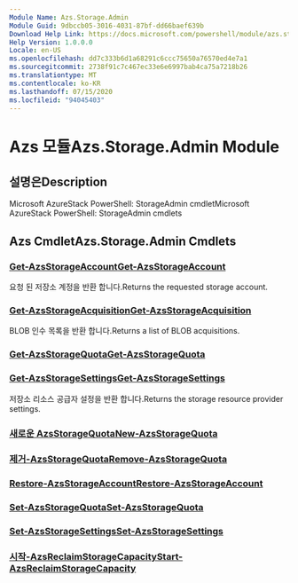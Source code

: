 ```yaml
---
Module Name: Azs.Storage.Admin
Module Guid: 9dbccb05-3016-4031-87bf-dd66baef639b
Download Help Link: https://docs.microsoft.com/powershell/module/azs.storage.admin
Help Version: 1.0.0.0
Locale: en-US
ms.openlocfilehash: dd7c333b6d1a68291c6ccc75650a76570ed4e7a1
ms.sourcegitcommit: 2738f91c7c467ec33e6e6997bab4ca75a7218b26
ms.translationtype: MT
ms.contentlocale: ko-KR
ms.lasthandoff: 07/15/2020
ms.locfileid: "94045403"
---
```

# <span data-ttu-id="b0a98-101">Azs 모듈</span><span class="sxs-lookup"><span data-stu-id="b0a98-101">Azs.Storage.Admin Module</span></span>
## <span data-ttu-id="b0a98-102">설명은</span><span class="sxs-lookup"><span data-stu-id="b0a98-102">Description</span></span>
<span data-ttu-id="b0a98-103">Microsoft AzureStack PowerShell: StorageAdmin cmdlet</span><span class="sxs-lookup"><span data-stu-id="b0a98-103">Microsoft AzureStack PowerShell: StorageAdmin cmdlets</span></span>

## <span data-ttu-id="b0a98-104">Azs Cmdlet</span><span class="sxs-lookup"><span data-stu-id="b0a98-104">Azs.Storage.Admin Cmdlets</span></span>
### [<span data-ttu-id="b0a98-105">Get-AzsStorageAccount</span><span class="sxs-lookup"><span data-stu-id="b0a98-105">Get-AzsStorageAccount</span></span>](Get-AzsStorageAccount.md)
<span data-ttu-id="b0a98-106">요청 된 저장소 계정을 반환 합니다.</span><span class="sxs-lookup"><span data-stu-id="b0a98-106">Returns the requested storage account.</span></span>

### [<span data-ttu-id="b0a98-107">Get-AzsStorageAcquisition</span><span class="sxs-lookup"><span data-stu-id="b0a98-107">Get-AzsStorageAcquisition</span></span>](Get-AzsStorageAcquisition.md)
<span data-ttu-id="b0a98-108">BLOB 인수 목록을 반환 합니다.</span><span class="sxs-lookup"><span data-stu-id="b0a98-108">Returns a list of BLOB acquisitions.</span></span>

### [<span data-ttu-id="b0a98-109">Get-AzsStorageQuota</span><span class="sxs-lookup"><span data-stu-id="b0a98-109">Get-AzsStorageQuota</span></span>](Get-AzsStorageQuota.md)


### [<span data-ttu-id="b0a98-110">Get-AzsStorageSettings</span><span class="sxs-lookup"><span data-stu-id="b0a98-110">Get-AzsStorageSettings</span></span>](Get-AzsStorageSettings.md)
<span data-ttu-id="b0a98-111">저장소 리소스 공급자 설정을 반환 합니다.</span><span class="sxs-lookup"><span data-stu-id="b0a98-111">Returns the storage resource provider settings.</span></span>

### [<span data-ttu-id="b0a98-112">새로운 AzsStorageQuota</span><span class="sxs-lookup"><span data-stu-id="b0a98-112">New-AzsStorageQuota</span></span>](New-AzsStorageQuota.md)


### [<span data-ttu-id="b0a98-113">제거-AzsStorageQuota</span><span class="sxs-lookup"><span data-stu-id="b0a98-113">Remove-AzsStorageQuota</span></span>](Remove-AzsStorageQuota.md)


### [<span data-ttu-id="b0a98-114">Restore-AzsStorageAccount</span><span class="sxs-lookup"><span data-stu-id="b0a98-114">Restore-AzsStorageAccount</span></span>](Restore-AzsStorageAccount.md)


### [<span data-ttu-id="b0a98-115">Set-AzsStorageQuota</span><span class="sxs-lookup"><span data-stu-id="b0a98-115">Set-AzsStorageQuota</span></span>](Set-AzsStorageQuota.md)


### [<span data-ttu-id="b0a98-116">Set-AzsStorageSettings</span><span class="sxs-lookup"><span data-stu-id="b0a98-116">Set-AzsStorageSettings</span></span>](Set-AzsStorageSettings.md)


### [<span data-ttu-id="b0a98-117">시작-AzsReclaimStorageCapacity</span><span class="sxs-lookup"><span data-stu-id="b0a98-117">Start-AzsReclaimStorageCapacity</span></span>](Start-AzsReclaimStorageCapacity.md)


